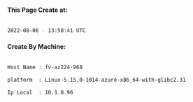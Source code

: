 
   
#### This Page Create at:

```bash

2022-08-06 - 13:58:41 UTC

```

#### Create By Machine:

```bash

Host Name : fv-az224-968

platform  : Linux-5.15.0-1014-azure-x86_64-with-glibc2.31

Ip Local  : 10.1.0.96

```


